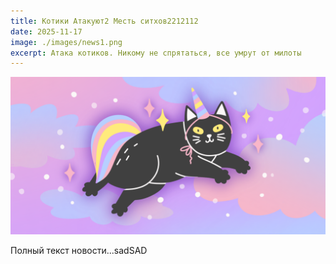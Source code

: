 ```yaml
---
title: Котики Атакуют2 Месть ситхов2212112
date: 2025-11-17
image: ./images/news1.png
excerpt: Атака котиков. Никому не спрятаться, все умрут от милоты
---
```

![Всплывающая подсказка](./images/news1.png "Всплывающая подсказка при наведении")


Полный текст новости...sadSAD
